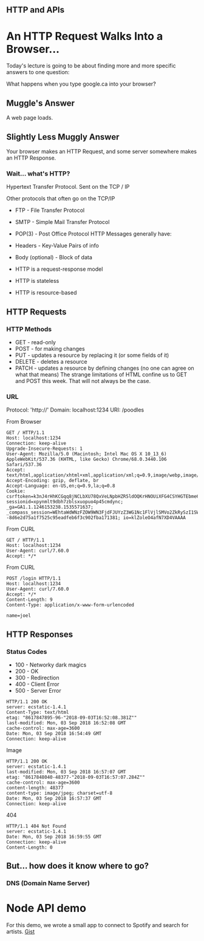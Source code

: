 ## HTTP and APIs

# An HTTP Request Walks Into a Browser...

Today's lecture is going to be about finding more and more specific answers to one question:

What happens when you type google.ca into your browser?

## Muggle's Answer

A web page loads.

## Slightly Less Muggly Answer

Your browser makes an HTTP Request, and some server somewhere makes an HTTP Response.

### Wait... what's HTTP?

Hypertext Transfer Protocol. Sent on the TCP / IP

Other protocols that often go on the TCP/IP

* FTP - File Transfer Protocol
* SMTP - Simple Mail Transfer Protocol
* POP(3) - Post Office Protocol
HTTP Messages generally have:

* Headers - Key-Value Pairs of info
* Body (optional) - Block of data
* HTTP is a request-response model
* HTTP is stateless 
* HTTP is resource-based

## HTTP Requests

### HTTP Methods

* GET - read-only
* POST - for making changes
* PUT - updates a resource by replacing it (or some fields of it)
* DELETE - deletes a resource
* PATCH - updates a resource by defining changes (no one can agree on what that means)
The strange limitations of HTML confine us to GET and POST this week. That will not always be the case.

### URL

Protocol: 'http://' Domain: localhost:1234 URI: /poodles

From Browser
```
GET / HTTP/1.1
Host: localhost:1234
Connection: keep-alive
Upgrade-Insecure-Requests: 1
User-Agent: Mozilla/5.0 (Macintosh; Intel Mac OS X 10_13_6) AppleWebKit/537.36 (KHTML, like Gecko) Chrome/68.0.3440.106 Safari/537.36
Accept: text/html,application/xhtml+xml,application/xml;q=0.9,image/webp,image/apng,*/*;q=0.8
Accept-Encoding: gzip, deflate, br
Accept-Language: en-US,en;q=0.9,la;q=0.8
Cookie: csrftoken=k3nJ4rHhKCGqq8jNCLbXU78QxVeLNpbHZR5ldOQKrHNOUiXFG4CSYHGTEbme6SeJ; sessionid=xpynmlt9dbh7zblsxuopuo4p45cmdync; _ga=GA1.1.1246153238.1535571637; _compass_session=WEhtaWdWNzFZOW9WN3FjdFJUYzZ3WG1Nc1FlVjlSMVo2ZkRySzI1SWtoMFlFbFZZNktTNHM2bUJWNHhLWmxPeWhuMks2eHBLWVFDM2NGY3cxN3MrNkYzbVpRTUh2cFZ3NDBuQ0I0c1JxTStENlVCR1RPbm8rYmxlNG9VSUJWZkIvUlFqNklCQnM5Y240VGx0aHNqeGd3d2MyWTVKVWFUTmpyNDJMdWJBRTZ1ZmQ0RUN5UUs3WW1RY3VveDlzaEpJZnNEU1BDdzdQUnAvaHpIYVBTaVVMZz09LS0wNXJaSHhZT2o3QnZVWXhKZm9ZbWd3PT0%3D--8d6e2d75a1f7525c95eadfeb6f3c902fba171381; io=klZoleO4afN7XD4VAAAA
```
From CURL
```
GET / HTTP/1.1
Host: localhost:1234
User-Agent: curl/7.60.0
Accept: */*
```
From CURL
```
POST /login HTTP/1.1
Host: localhost:1234
User-Agent: curl/7.60.0
Accept: */*
Content-Length: 9
Content-Type: application/x-www-form-urlencoded

name=joel
```
## HTTP Responses

### Status Codes

* 100 - Networky dark magics
* 200 - OK
* 300 - Redirection
* 400 - Client Error
* 500 - Server Error
```
HTTP/1.1 200 OK
server: ecstatic-1.4.1
Content-Type: text/html
etag: "8617847895-96-"2018-09-03T16:52:08.381Z""
last-modified: Mon, 03 Sep 2018 16:52:08 GMT
cache-control: max-age=3600
Date: Mon, 03 Sep 2018 16:54:49 GMT
Connection: keep-alive
```
Image
```
HTTP/1.1 200 OK
server: ecstatic-1.4.1
last-modified: Mon, 03 Sep 2018 16:57:07 GMT
etag: "8617848040-48377-"2018-09-03T16:57:07.284Z""
cache-control: max-age=3600
content-length: 48377
content-type: image/jpeg; charset=utf-8
Date: Mon, 03 Sep 2018 16:57:37 GMT
Connection: keep-alive
```
404
```
HTTP/1.1 404 Not Found
server: ecstatic-1.4.1
Date: Mon, 03 Sep 2018 16:59:55 GMT
Connection: keep-alive
Content-Length: 0
```
## But... how does it know where to go?

### DNS (Domain Name Server)

# Node API demo
For this demo, we wrote a small app to connect to Spotify and search for artists.
[Gist](https://gist.github.com/JoelCodes/0f1e68e93f5af0a7d5ea1dac1ff47529)

